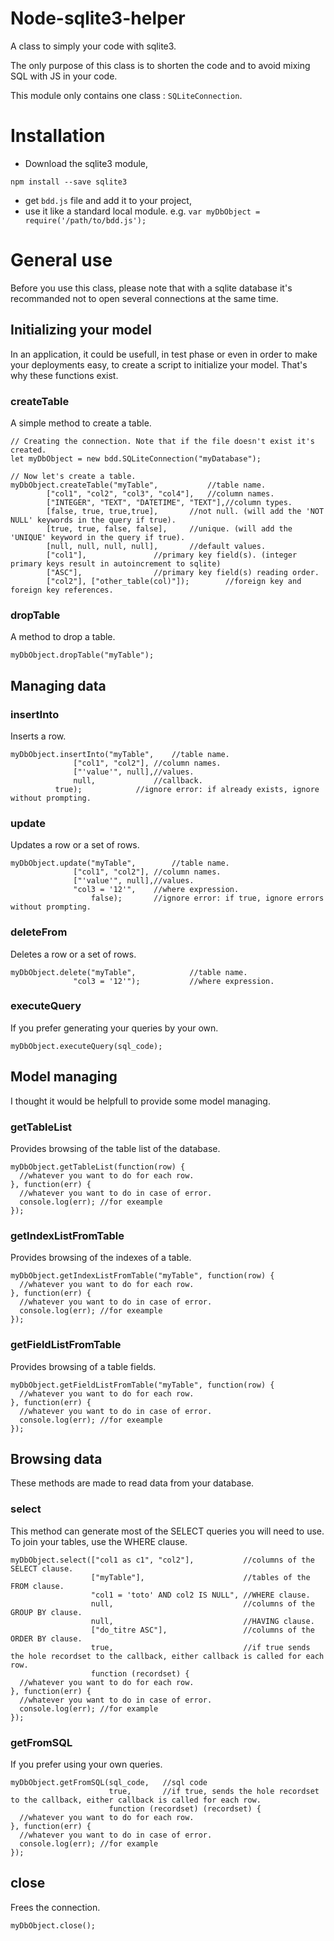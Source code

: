 # Node-sqlite3-helper
A class to simply your code with sqlite3.

The only purpose of this class is to shorten the code and to avoid mixing SQL with JS in your code.

This module only contains one class : `SQLiteConnection`.

# Installation

* Download the sqlite3 module,
```
npm install --save sqlite3
```

* get `bdd.js` file and add it to your project,
* use it like a standard local module. e.g. `var myDbObject = require('/path/to/bdd.js');`

# General use

Before you use this class, please note that with a sqlite database it's recommanded not to open several connections at the same time.

## Initializing your model

In an application, it could be usefull, in test phase or even in order to make your deployments easy, to create a script to initialize your model. That's why these functions exist.

### createTable

A simple method to create a table.

```
// Creating the connection. Note that if the file doesn't exist it's created.
let myDbObject = new bdd.SQLiteConnection("myDatabase");

// Now let's create a table.
myDbObject.createTable("myTable", 			//table name.
		["col1", "col2", "col3", "col4"],	//column names.
		["INTEGER", "TEXT", "DATETIME", "TEXT"],//column types.
		[false, true, true,true], 		//not null. (will add the 'NOT NULL' keywords in the query if true).
		[true, true, false, false],	 	//unique. (will add the 'UNIQUE' keyword in the query if true).
		[null, null, null, null], 		//default values.
		["col1"],	 			//primary key field(s). (integer primary keys result in autoincrement to sqlite)
		["ASC"], 				//primary key field(s) reading order.
		["col2"], ["other_table(col)"]);        //foreign key and foreign key references.
```

### dropTable

A method to drop a table.

```
myDbObject.dropTable("myTable");
```

## Managing data

### insertInto

Inserts a row.

```
myDbObject.insertInto("myTable",   	//table name.
		      ["col1", "col2"], //column names.
		      ["'value'", null],//values.
		      null,             //callback.
          true);			//ignore error: if already exists, ignore without prompting.
```

### update

Updates a row or a set of rows.

```
myDbObject.update("myTable",      	//table name.
		      ["col1", "col2"], //column names.
		      ["'value'", null],//values.
		      "col3 = '12'",    //where expression.
          	      false);		//ignore error: if true, ignore errors without prompting.
```

### deleteFrom

Deletes a row or a set of rows.

```
myDbObject.delete("myTable",      		//table name.
		      "col3 = '12'");           //where expression.
```

### executeQuery

If you prefer generating your queries by your own.

```
myDbObject.executeQuery(sql_code);
```

## Model managing

I thought it would be helpfull to provide some model managing.

### getTableList

Provides browsing of the table list of the database.

```
myDbObject.getTableList(function(row) {
  //whatever you want to do for each row.
}, function(err) {
  //whatever you want to do in case of error.
  console.log(err); //for exeample
});
```

### getIndexListFromTable

Provides browsing of the indexes of a table.

```
myDbObject.getIndexListFromTable("myTable", function(row) {
  //whatever you want to do for each row.
}, function(err) {
  //whatever you want to do in case of error.
  console.log(err); //for exeample
});
```

### getFieldListFromTable

Provides browsing of a table fields.

```
myDbObject.getFieldListFromTable("myTable", function(row) {
  //whatever you want to do for each row.
}, function(err) {
  //whatever you want to do in case of error.
  console.log(err); //for exeample
});
```

## Browsing data

These methods are made to read data from your database.

### select

This method can generate most of the SELECT queries you will need to use. To join your tables, use the WHERE clause.

```
myDbObject.select(["col1 as c1", "col2"],           //columns of the SELECT clause.
                  ["myTable"],                      //tables of the FROM clause.
                  "col1 = 'toto' AND col2 IS NULL", //WHERE clause.
                  null,                             //columns of the GROUP BY clause.
                  null,                             //HAVING clause.
                  ["do_titre ASC"],                 //columns of the ORDER BY clause.
                  true,                             //if true sends the hole recordset to the callback, either callback is called for each row. 
                  function (recordset) { 
  //whatever you want to do for each row.
}, function(err) {
  //whatever you want to do in case of error.
  console.log(err); //for example
});
```

### getFromSQL

If you prefer using your own queries.

```
myDbObject.getFromSQL(sql_code,   //sql code
                      true,       //if true, sends the hole recordset to the callback, either callback is called for each row.
                      function (recordset) (recordset) { 
  //whatever you want to do for each row.
}, function(err) {
  //whatever you want to do in case of error.
  console.log(err); //for example
}); 
```

## close

Frees the connection.

```
myDbObject.close();
```
